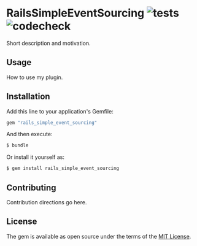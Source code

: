# RailsSimpleEventSourcing ![tests](https://github.com/dbackowski/rails_simple_event_sourcing/actions/workflows/minitest.yml/badge.svg) ![codecheck](https://github.com/dbackowski/rails_simple_event_sourcing/actions/workflows/codecheck.yml/badge.svg)

Short description and motivation.

## Usage
How to use my plugin.

## Installation
Add this line to your application's Gemfile:

```ruby
gem "rails_simple_event_sourcing"
```

And then execute:
```bash
$ bundle
```

Or install it yourself as:
```bash
$ gem install rails_simple_event_sourcing
```

## Contributing
Contribution directions go here.

## License
The gem is available as open source under the terms of the [MIT License](https://opensource.org/licenses/MIT).
